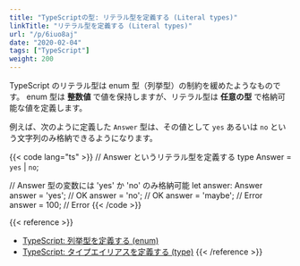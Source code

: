 ```yaml
---
title: "TypeScriptの型: リテラル型を定義する (Literal types)"
linkTitle: "リテラル型を定義する (Literal types)"
url: "/p/6iuo8aj"
date: "2020-02-04"
tags: ["TypeScript"]
weight: 200
---
```


TypeScript のリテラル型は enum 型（列挙型）の制約を緩めたようなものです。
enum 型は **整数値** で値を保持しますが、リテラル型は **任意の型** で格納可能な値を定義します。

例えば、次のように定義した `Answer` 型は、その値として `yes` あるいは `no` という文字列のみ格納できるようになります。

{{< code lang="ts" >}}
// Answer というリテラル型を定義する
type Answer = `yes` | `no`;

// Answer 型の変数には 'yes' か 'no' のみ格納可能
let answer: Answer
answer = 'yes';    // OK
answer = 'no';     // OK
answer = 'maybe';  // Error
answer = 100;      // Error
{{< /code >}}

{{< reference >}}
- [TypeScript: 列挙型を定義する (enum)](/p/fdjk4hh)
- [TypeScript: タイプエイリアスを定義する (type)](/p/5zoqtmi)
{{< /reference >}}
